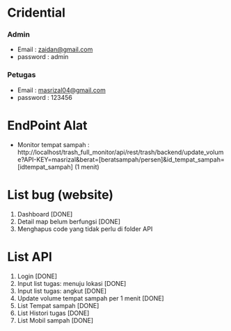 # Cridential
### Admin 
- Email 		: zaidan@gmail.com
- password 	: admin

### Petugas 
- Email 		: masrizal04@gmail.com
- password 	: 123456

# EndPoint Alat
- Monitor tempat sampah : http://localhost/trash_full_monitor/api/rest/trash/backend/update_volume?API-KEY=masrizal&berat=[beratsampah/persen]&id_tempat_sampah=[idtempat_sampah] (1 menit)

# List bug (website)
1. Dashboard [DONE]
2. Detail map belum berfungsi [DONE]
3. Menghapus code yang tidak perlu di folder API

# List API
1. Login [DONE]
2. Input list tugas: menuju lokasi [DONE]
3. Input list tugas: angkut [DONE]
4. Update volume tempat sampah per 1 menit [DONE]
5. List Tempat sampah [DONE]
6. List Histori tugas [DONE]
7. List Mobil sampah [DONE]

